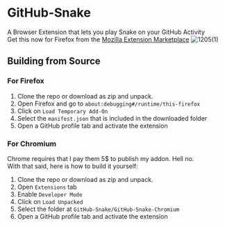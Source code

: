 # GitHub-Snake
 A Browser Extension that lets you play Snake on your GitHub Activity  
 Get this now for Firefox from the [Mozilla Extension Marketplace](https://addons.mozilla.org/en-US/firefox/addon/github-snake-game/)
![1205(1)](https://github.com/user-attachments/assets/2c490174-e4a5-4c4a-aed5-29c21d0c5048)


## Building from Source
### For Firefox
1. Clone the repo or download as zip and unpack.
2. Open Firefox and go to `about:debugging#/runtime/this-firefox`
3. Click on `Load Temporary Add-On`
4. Select the `manifest.json` that is included in the downloaded folder
5. Open a GitHub profile tab and activate the extension


### For Chromium
Chrome requires that I pay them 5$ to publish my addon. Hell no.  
With that said, here is how to build it yourself:
1. Clone the repo or download as zip and unpack.
2. Open `Extensions` tab
3. Enable `Developer Mode`
4. Click on `Load Unpacked`
5. Select the folder at `GitHub-Snake/GitHub-Snake-Chromium`
6. Open a GitHub profile tab and activate the extension


